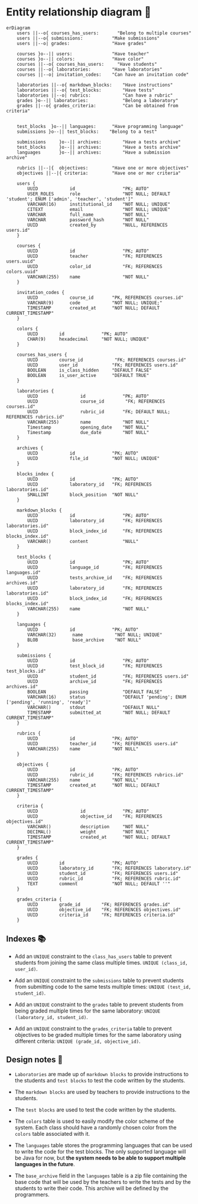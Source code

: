 # Entity relationship diagram 🎨

```mermaid
erDiagram
    users ||--o{ courses_has_users:       "Belong to multiple courses"
    users ||--o{ submissions:           "Make submissions"
    users ||--o| grades:                "Have grades"

    courses }o--|| users:               "Have teacher"
    courses }o--|| colors:              "Have color"
    courses ||--o{ courses_has_users:     "Have students"
    courses ||--o{ laboratories:        "Have laboratories"
    courses ||--o| invitation_codes:    "Can have an invitation code"

    laboratories ||--o{ markdown_blocks:    "Have instructions"
    laboratories ||--o{ test_blocks:        "Have tests"
    laboratories ||--o|	rubrics:            "Can have a rubric"
    grades }o--|| laboratories:             "Belong a laboratory"
    grades ||--o{ grades_criteria:          "Can be obtained from criteria"


    test_blocks  }o--|| languages:      "Have programming language"
    submissions }o--|| test_blocks:    "Belong to a test"

    submissions     }o--|| archives:        "Have a tests archive"
    test_blocks     }o--|| archives:        "Have a tests archive"
    languages       }o--|| archives:        "Have a submission archive"

    rubrics ||--|{	objectives:         "Have one or more objectives"
    objectives ||--|{ criteria:         "Have one or mor criteria"

    users {
        UUID            id                  "PK; AUTO"
        USER_ROLES      role                "NOT NULL; DEFAULT 'student'; ENUM ['admin', 'teacher', 'student']"
        VARCHAR(16)     institutional_id    "NOT NULL; UNIQUE"
        CITEXT          email               "NOT NULL; UNIQUE"
        VARCHAR         full_name           "NOT NULL"
        VARCHAR         password_hash       "NOT NULL"
        UUID            created_by          "NULL, REFERENCES users.id"
    }

    courses {
        UUID            id                  "PK; AUTO"
        UUID            teacher             "FK; REFERENCES users.uuid"
        UUID            color_id            "FK; REFERENCES colors.uuid"
        VARCHAR(255)    name                "NOT NULL"
    }

    invitation_codes {
        UUID            course_id       "PK, REFERENCES courses.id"
        VARCHAR(9)      code            "NOT NULL; UNIQUE;"
        TIMESTAMP       created_at      "NOT NULL; DEFAULT CURRENT_TIMESTAMP"
    }

    colors {
        UUID        id              "PK; AUTO"
        CHAR(9)     hexadecimal     "NOT NULL; UNIQUE"
    }

    courses_has_users {
        UUID        course_id            "FK; REFERENCES courses.id"
        UUID        user_id             "FK; REFERENCES users.id"
        BOOLEAN     is_class_hidden     "DEFAULT FALSE"
        BOOLEAN     is_user_active      "DEFAULT TRUE"
    }

    laboratories {
        UUID                id              "PK; AUTO"
        UUID                course_id        "FK; REFERENCES courses.id"
        UUID                rubric_id       "FK; DEFAULT NULL; REFERENCES rubrics.id"
        VARCHAR(255)        name            "NOT NULL"
        Timestamp           opening_date    "NOT NULL"
        Timestamp           due_date        "NOT NULL"
    }

    archives {
        UUID            id              "PK; AUTO"
        UUID            file_id         "NOT NULL; UNIQUE"
    }

    blocks_index {
        UUID            id              "PK; AUTO"
        UUID            laboratory_id   "FK; REFERENCES laboratories.id"
        SMALLINT        block_position  "NOT NULL"
    }

    markdown_blocks {
        UUID            id                  "PK; AUTO"
        UUID            laboratory_id       "FK; REFERENCES laboratories.id"
        UUID            block_index_id      "FK; REFERENCES blocks_index.id" 
        VARCHAR()       content             "NULL"
    }

    test_blocks {
        UUID            id                  "PK; AUTO"
        UUID            language_id         "FK; REFERENCES languages.id"
        UUID            tests_archive_id    "FK; REFERENCES archives.id"
        UUID            laboratory_id       "FK; REFERENCES laboratories.id"
        UUID            block_index_id      "FK; REFERENCES blocks_index.id" 
        VARCHAR(255)    name                "NOT NULL"
    }

    languages {
        UUID            id              "PK; AUTO"
        VARCHAR(32)      name            "NOT NULL; UNIQUE"
        BLOB             base_archive    "NOT NULL"
    }

    submissions {
        UUID            id                  "PK; AUTO"
        UUID            test_block_id       "FK; REFERENCES test_blocks.id"
        UUID            student_id          "FK; REFERENCES users.id"
        UUID            archive_id          "FK; REFERENCES archives.id"
        BOOLEAN         passing             "DEFAULT FALSE"
        VARCHAR(16)     status              "DEFAULT 'pending'; ENUM ['pending', 'running', 'ready']"
        VARCHAR()       stdout              "DEFAULT NULL"
        TIMESTAMP       submitted_at        "NOT NULL; DEFAULT CURRENT_TIMESTAMP"
    }

    rubrics {
        UUID            id              "PK; AUTO"
        UUID            teacher_id      "FK; REFERENCES users.id"
        VARCHAR(255)    name            "NOT NULL"
    }

    objectives {
        UUID            id              "PK; AUTO"
        UUID            rubric_id       "FK; REFERENCES rubrics.id"
        VARCHAR(255)    name            "NOT NULL"
        TIMESTAMP       created_at      "NOT NULL; DEFAULT CURRENT_TIMESTAMP"
    }

    criteria {
        UUID                id              "PK; AUTO"
        UUID                objective_id    "FK; REFERENCES objectives.id"
        VARCHAR()           description     "NOT NULL"
        DECIMAL()           weight          "NOT NULL"
        TIMESTAMP           created_at      "NOT NULL; DEFAULT CURRENT_TIMESTAMP"
    }

    grades {
        UUID        id                  "PK; AUTO"
        UUID        laboratory_id       "FK; REFERENCES laboratory.id"
        UUID        student_id          "FK; REFERENCES users.id"
        UUID        rubric_id           "FK; REFERENCES rubric.id"
        TEXT        comment             "NOT NULL; DEFAULT ''"
    }

    grades_criteria {
        UUID        grade_id        "FK; REFERENCES grades.id"
        UUID        objective_id    "FK; REFERENCES objectives.id"
        UUID        criteria_id     "FK; REFERENCES criteria.id"
    }
```

## Indexes 📚

- Add an `UNIQUE` constraint to the `class_has_users` table to prevent students from joining the same class multiple times. `UNIQUE (class_id, user_id)`.

- Add an `UNIQUE` constraint to the `submissions` table to prevent students from submitting code to the same tests multiple times: `UNIQUE (test_id, student_id)`.

- Add an `UNIQUE` constraint to the `grades` table to prevent students from being graded multiple times for the same laboratory: `UNIQUE (laboratory_id, student_id)`.

- Add an `UNIQUE` constraint to the `grades_criteria` table to prevent objectives to be graded multiple times for the same laboratory using different criteria: `UNIQUE (grade_id, objective_id)`.

## Design notes 🤔

- `Laboratories` are made up of `markdown blocks` to provide instructions to the students and `test blocks` to test the code written by the students.

- The `markdown blocks` are used by teachers to provide instructions to the students.

- The `test blocks` are used to test the code written by the students.

- The `colors` table is used to easily modify the color scheme of the system. Each class should have a randomly chosen color from the `colors` table associated with it.

- The `languages` table stores the programming languages that can be used to write the code for the test blocks. The only supported language will be Java for now, but **the system needs to be able to support multiple languages in the future**.

- The `base_archive` field in the `languages` table is a zip file containing the base code that will be used by the teachers to write the tests and by the students to write their code. This archive will be defined by the programmers.
